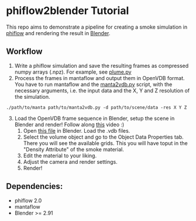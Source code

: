 # phiflow2blender Tutorial

This repo aims to demonstrate a pipeline for creating a smoke simulation in [phiflow](https://github.com/tum-pbs/PhiFlow) and rendering the result in [Blender](https://www.blender.org/).

## Workflow
1. Write a phiflow simulation and save the resulting frames as compressed numpy arrays (.npz). For example, see [plume.py](tutorial/plume.py)
2. Process the frames in mantaflow and output them in OpenVDB format. You have to run mantaflow and the [manta2vdb.py](tutorial/manta2vdb.py) script, with the
necessary arguments, i.e. the input data and the X, Y and Z resolution of the simulation. 
    
`./path/to/manta path/to/manta2vdb.py -d path/to/scene/data -res X Y Z `

3. Load the OpenVDB frame sequence in Blender, setup the scene in Blender and render!
    Follow along [this]() video :)
    1. Open [this file](tutorial/scene.blend) in Blender. Load the .vdb files.
    2. Select the volume object and go to the Object Data Properties tab. There you will see the available grids. This you will have toput
    in the "Density Attribute" of the smoke material.
    3. Edit the material to your liking.
    4. Adjust the camera and render settings.
    5. Render! 



## Dependencies:

 - phiflow 2.0
 - mantaflow
 - Blender >= 2.91



